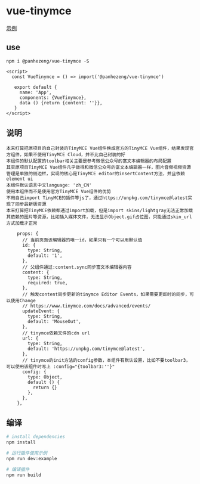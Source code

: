 # vue-tinymce

[示例](https://panhezeng.github.io/vue-tinymce/)

## use

`npm i @panhezeng/vue-tinymce -S`

```vue
<script>
  const VueTinymce = () => import('@panhezeng/vue-tinymce')
 
   export default {
     name: 'App',
     components: {VueTinymce},
     data () {return {content: ''}},
   }
</script>
```



## 说明

    本来打算把原项目的自己封装的TinyMCE Vue组件换成官方的TinyMCE Vue组件，结果发现官方组件，如果不使用TinyMCE Cloud，并不比自己封装的好
    本组件的默认配置的toolbar相关主要是参考微信公众号的富文本编辑器的布局配置
    其实原项目TinyMCE Vue组件几乎做得和微信公众号的富文本编辑器一样，图片音频视频资源管理是单独的侧边栏，实现的核心是TinyMCE editor的insertContent方法，并且依赖element ui
    本组件默认语言中文language: 'zh_CN'
    使用本组件而不是使用官方TinyMCE Vue组件的优势
    不用自己import TinyMCE的插件等js了，通过https://unpkg.com/tinymce@latest实现了同步最新版资源
    本来打算把TinyMCE依赖都通过import加载，但是import skins/lightgray无法正常加载其依赖的图片等资源，比如插入媒体文件，无法显示Object.gif占位图，只能通过skin_url方式加载才正常
   
```vue
    props: {
      // 当前页面该编辑器的唯一id，如果只有一个可以用默认值
      id: {
        type: String,
        default: '1',
      },
      // 父组件通过:content.sync同步富文本编辑器内容
      content: {
        type: String,
        required: true,
      },
      // 触发content同步更新的tinymce Editor Events，如果需要更即时的同步，可以使用Change
      // https://www.tinymce.com/docs/advanced/events/
      updateEvent: {
        type: String,
        default: 'MouseOut',
      },
      // tinymce依赖文件的cdn url
      url: {
        type: String,
        default: 'https://unpkg.com/tinymce@latest',
      },
      // tinymce的init方法的config参数，本组件有默认设置，比如不要toolbar3，可以使用该组件时写上 :config="{toolbar3:''}"
      config: {
        type: Object,
        default () {
          return {}
        },
      },
    },
```

## 编译

``` bash
# install dependencies
npm install

# 运行插件使用示例
npm run dev:example

# 编译插件
npm run build
```

